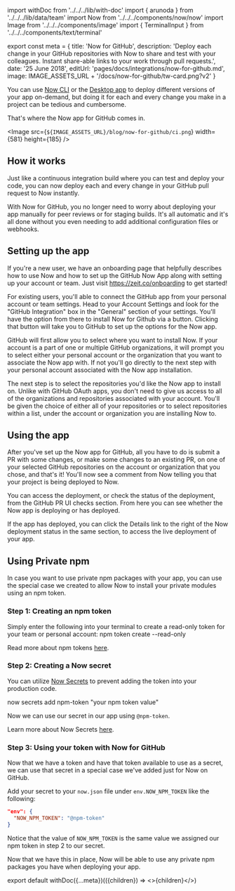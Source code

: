 import withDoc from '../../../lib/with-doc'
import { arunoda } from '../../../lib/data/team'
import Now from '../../../components/now/now'
import Image from '../../../components/image'
import { TerminalInput } from '../../../components/text/terminal'

export const meta = {
  title: 'Now for GitHub',
  description: 'Deploy each change in your GitHub repositories with Now to share and test with your colleagues. Instant share-able links to your work through pull requests.',
  date: '25 June 2018',
  editUrl: 'pages/docs/integrations/now-for-github.md',
  image: IMAGE_ASSETS_URL + '/docs/now-for-github/tw-card.png?v2'
}

You can use [Now CLI](https://zeit.co/now) or the [Desktop app](https://zeit.co/docs/getting-started/introduction-to-now#installing-now-desktop) to deploy different versions of your app on-demand, but doing it for each and every change you make in a project can be tedious and cumbersome.

That's where the Now app for GitHub comes in.

<Image
src={`${IMAGE_ASSETS_URL}/blog/now-for-github/ci.png`}
width={581}
height={185}
/>

## How it works
Just like a continuous integration build where you can test and deploy your code, you can now deploy each and every change in your GitHub pull request to Now instantly.

With Now for GitHub, you no longer need to worry about deploying your app manually for peer reviews or for staging builds. It's all automatic and it's all done without you even needing to add additional configuration files or webhooks.

## Setting up the app
If you're a new user, we have an onboarding page that helpfully describes how to use Now and how to set up the GitHub Now App along with setting up your account or team. Just visit https://zeit.co/onboarding to get started!

For existing users, you'll able to connect the GitHub app from your personal account or team settings. Head to your Account Settings and look for the "GitHub Integration" box in the "General" section of your settings. You'll have the option from there to install Now for Github via a button. Clicking that button will take you to GitHub to set up the options for the Now app.

GitHub will first allow you to select where you want to install Now.
If your account is a part of one or multiple GitHub organizations, it will prompt you to select either your personal account or the organization that you want to associate the Now app with. If not you'll go directly to the next step with your personal account associated with the Now app installation.

The next step is to select the repositories you'd like the Now app to install on. Unlike with GitHub OAuth apps, you don't need to give us access to all of the organizations and repositories associated with your account. You'll be given the choice of either all of your repositories or to select repositories within a list, under the account or organization you are installing Now to.

## Using the app
After you've set up the Now app for GitHub, all you have to do is submit a PR with some changes, or make some changes to an existing PR, on one of your selected GitHub repositories on the account or organization that you chose, and that's it! You'll now see a comment from Now telling you that your project is being deployed to Now.

You can access the deployment, or check the status of the deployment, from the GitHub PR UI checks section. From here you can see whether the Now app is deploying or has deployed.

If the app has deployed, you can click the Details link to the right of the Now deployment status in the same section, to access the live deployment of your app.

## Using Private npm
In case you want to use private npm packages with your app, you can use the special case we created to allow Now to install your private modules using an npm token.

### Step 1: Creating an npm token
Simply enter the following into your terminal to create a read-only token for your team or personal account:
<TerminalInput>
npm token create --read-only
</TerminalInput>

Read more about npm tokens [here](https://docs.npmjs.com/getting-started/working_with_tokens#how-to-create-new-tokens).

### Step 2: Creating a Now secret
You can utilize [Now Secrets](https://zeit.co/docs/getting-started/secrets) to prevent adding the token into your production code.

<TerminalInput>
now secrets add npm-token "your npm token value"
</TerminalInput>

Now we can use our secret in our app using `@npm-token`.

Learn more about Now Secrets [here](https://zeit.co/docs/getting-started/secrets).

### Step 3: Using your token with Now for GitHub
Now that we have a token and have that token available to use as a secret, we can use that secret in a special case we've added just for Now on GitHub.

Add your secret to your `now.json` file under `env.NOW_NPM_TOKEN` like the following:

```json
"env": {
  "NOW_NPM_TOKEN": "@npm-token"
}
```

Notice that the value of `NOW_NPM_TOKEN` is the same value we assigned our npm token in step 2 to our secret.

Now that we have this in place, Now will be able to use any private npm packages you have when deploying your app.

export default withDoc({...meta})(({children}) => <>{children}</>)
